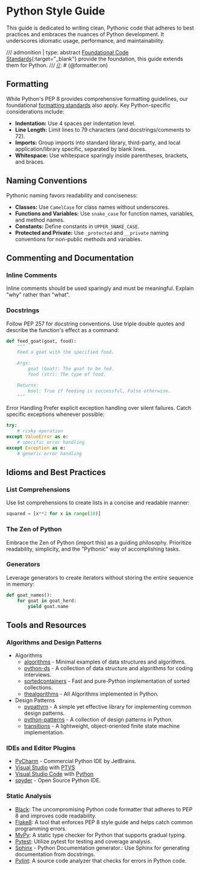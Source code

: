 # Python Style Guide

This guide is dedicated to writing clean, Pythonic code that adheres to best practices and embraces
the nuances of Python development. It underscores idiomatic usage, performance, and maintainability.

[//]: # (@formatter:off)
/// admonition | 
    type: abstract
[Foundational Code Standards][FOUNDATION]{:target="_blank"} provide the foundation, this guide extends them for Python.
///
[//]: # (@formatter:on)

## Formatting

While Python's PEP 8 provides comprehensive formatting guidelines, our foundational 
[formatting standards][FORMATTING] also apply. Key Python-specific considerations
include:

- **Indentation:** Use 4 spaces per indentation level.
- **Line Length:** Limit lines to 79 characters (and docstrings/comments to 72).
- **Imports:** Group imports into standard library, third-party, and local application/library
  specific, separated by blank lines.
- **Whitespace:** Use whitespace sparingly inside parentheses, brackets, and braces.

## Naming Conventions

Pythonic naming favors readability and conciseness:

- **Classes:** Use `CamelCase` for class names without underscores.
- **Functions and Variables:** Use `snake_case` for function names, variables, and method names.
- **Constants:** Define constants in `UPPER_SNAKE_CASE`.
- **Protected and Private:** Use `_protected` and `__private` naming conventions for non-public
  methods and variables.

## Commenting and Documentation

### Inline Comments

Inline comments should be used sparingly and must be meaningful. Explain "why" rather than "what".

### Docstrings

Follow PEP 257 for docstring conventions. Use triple double quotes and describe the function's
effect as a command:

```python
def feed_goat(goat, food):
    """
    Feed a goat with the specified food.

    Args:
        goat (Goat): The goat to be fed.
        food (str): The type of food.

    Returns:
        bool: True if feeding is successful, False otherwise.
    """
```

Error Handling
Prefer explicit exception handling over silent failures. Catch specific exceptions whenever possible:

```python
try:
    # risky operation
except ValueError as e:
    # specific error handling
except Exception as e:
    # generic error handling
```

## Idioms and Best Practices

### List Comprehensions

Use list comprehensions to create lists in a concise and readable manner:

```python
squared = [x**2 for x in range(10)]
```

### The Zen of Python

Embrace the Zen of Python (import this) as a guiding philosophy. Prioritize readability, simplicity, and the "Pythonic" way of accomplishing tasks.

### Generators

Leverage generators to create iterators without storing the entire sequence in memory:

```python
def goat_names():
    for goat in goat_herd:
        yield goat.name
```

## Tools and Resources

### Algorithms and Design Patterns

* Algorithms
    * [algorithms](https://github.com/keon/algorithms) - Minimal examples of data structures and algorithms.
    * [python-ds](https://github.com/prabhupant/python-ds) - A collection of data structure and algorithms for coding interviews.
    * [sortedcontainers](https://github.com/grantjenks/python-sortedcontainers) - Fast and pure-Python implementation of sorted collections.
    * [thealgorithms](https://github.com/TheAlgorithms/Python) - All Algorithms implemented in Python.
* Design Patterns
    * [pypattyrn](https://github.com/tylerlaberge/PyPattyrn) - A simple yet effective library for implementing common design patterns.
    * [python-patterns](https://github.com/faif/python-patterns) - A collection of design patterns in Python.
    * [transitions](https://github.com/pytransitions/transitions) - A lightweight, object-oriented finite state machine implementation.

### IDEs and Editor Plugins

* [PyCharm](https://www.jetbrains.com/pycharm/) - Commercial Python IDE by JetBrains.
* [Visual Studio](https://visualstudio.microsoft.com/) with [PTVS](https://github.com/Microsoft/PTVS)
* [Visual Studio Code](https://code.visualstudio.com/) with [Python](https://marketplace.visualstudio.com/items?itemName=ms-python.python)
* [spyder](https://github.com/spyder-ide/spyder) - Open Source Python IDE.

### Static Analysis

- [Black](https://black.readthedocs.io/en/stable/): The uncompromising Python code formatter that adheres to PEP 8 and improves code readability.
- [Flake8](https://github.com/PyCQA/flake8): A tool that enforces PEP 8 style guide and helps catch common programming errors.
- [MyPy](https://github.com/python/mypy): A static type checker for Python that supports gradual typing.
- [Pytest](https://docs.pytest.org/en/latest/): Utilize pytest for testing and coverage analysis.
- [Sphinx](https://github.com/sphinx-doc/sphinx/) - Python Documentation generator.: Use Sphinx for generating documentation from docstrings.
- [Pylint](https://github.com/pylint-dev/pylint): A source code analyzer that checks for errors in Python code.

[//]: # (@formatter:off)

[FOUNDATION]: ../foundation.md
[FORMATTING]: ../foundation.md#formatting
[NAMING]: ../foundation.md#naming-conventions
[DOCS]: ../foundation.md#documentation-and-comments
